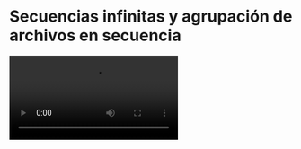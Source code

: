# Secuencias infinitas y agrupación de archivos en secuencia

![](https://digi21.blob.core.windows.net/videos-ayuda/desarrollo/29.%20Secuencias%20infinitas%20y%20agrupacion%20de%20archivos%20de%20referencia%20en%20una%20unica%20secuencia.mp4)




